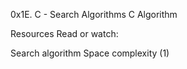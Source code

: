 0x1E. C - Search Algorithms
C
Algorithm


Resources
Read or watch:

Search algorithm
Space complexity (1)

